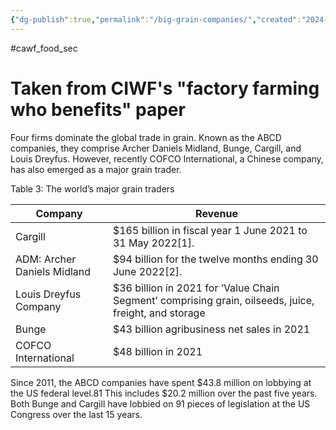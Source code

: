 ```yaml
---
{"dg-publish":true,"permalink":"/big-grain-companies/","created":"2024-12-04T17:19:10.477+00:00","updated":"2025-09-28T23:43:25.541+01:00"}
---
```


#cawf_food_sec 

# Taken from CIWF's "factory farming who benefits" paper
Four firms dominate the global trade in grain. Known as the ABCD companies, they comprise
Archer Daniels Midland, Bunge, Cargill, and Louis Dreyfus. However, recently COFCO International,
a Chinese company, has also emerged as a major grain trader. 

Table 3: The world’s major grain traders

| Company                     | Revenue                                                                                               |
| --------------------------- | ----------------------------------------------------------------------------------------------------- |
| Cargill                     | $165 billion in fiscal year 1 June 2021 to 31 May 2022[1].                                            |
| ADM: Archer Daniels Midland | $94 billion for the twelve months ending 30 June 2022[2].                                             |
| Louis Dreyfus Company       | $36 billion in 2021 for ‘Value Chain Segment’ comprising grain, oilseeds, juice, freight, and storage |
| Bunge                       | $43 billion agribusiness net sales in 2021                                                            |
| COFCO International         | $48 billion in 2021                                                                                   |

Since 2011, the ABCD companies have spent $43.8 million on lobbying at the US federal level.81 This
includes $20.2 million over the past five years. Both Bunge and Cargill have lobbied on 91 pieces of
legislation at the US Congress over the last 15 years.